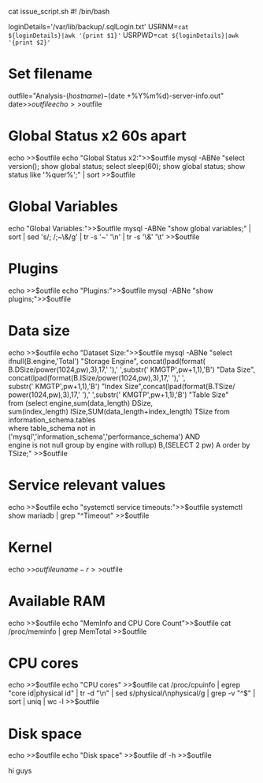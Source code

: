 cat issue_script.sh
#! /bin/bash

loginDetails='/var/lib/backup/.sqlLogin.txt'
USRNM=`cat ${loginDetails}|awk '{print $1}'`
USRPWD=`cat ${loginDetails}|awk '{print $2}'`

# Set filename
outfile="Analysis-$(hostname)-$(date +%Y%m%d)-server-info.out"
date>>$outfile
echo>>$outfile

# Global Status x2 60s apart
echo >>$outfile
echo "Global Status x2:">>$outfile
mysql -ABNe "select version(); show global status; select sleep(60); show global status; show status like '%quer%';" | sort >>$outfile

# Global Variables
echo "Global Variables:">>$outfile
mysql -ABNe "show global variables;" | sort | sed 's/; /;~\&/g' | tr -s '~' '\n' | tr -s '\&' '\t' >>$outfile

# Plugins
echo >>$outfile
echo "Plugins:">>$outfile
mysql -ABNe "show plugins;">>$outfile

# Data size
echo >>$outfile
echo "Dataset Size:">>$outfile
mysql -ABNe "select ifnull(B.engine,'Total') \"Storage Engine\", concat(lpad(format( \
B.DSize/power(1024,pw),3),17,' '),' ',substr(' KMGTP',pw+1,1),'B') \"Data Size\", \
concat(lpad(format(B.ISize/power(1024,pw),3),17,' '),' ', \
substr(' KMGTP',pw+1,1),'B') \"Index Size\",concat(lpad(format(B.TSize/ \
power(1024,pw),3),17,' '),' ',substr(' KMGTP',pw+1,1),'B') \"Table Size\" \
from (select engine,sum(data_length) DSize, \
sum(index_length) ISize,SUM(data_length+index_length) TSize from information_schema.tables \
where table_schema not in ('mysql','information_schema','performance_schema') AND \
engine is not null group by engine with rollup) B,(SELECT 2 pw) A order by TSize;" >>$outfile

# Service relevant values
echo >>$outfile
echo "systemctl service timeouts:">>$outfile
systemctl show mariadb | grep "^Timeout" >>$outfile

# Kernel
echo >>$outfile
uname -r >>$outfile

# Available RAM
echo >>$outfile
echo "MemInfo and CPU Core Count">>$outfile
cat /proc/meminfo | grep MemTotal >>$outfile

# CPU cores
echo >>$outfile
echo "CPU cores" >>$outfile
cat /proc/cpuinfo | egrep "core id|physical id" | tr -d "\n" | sed s/physical/\\nphysical/g | grep -v "^$" | sort | uniq | wc -l >>$outfile

# Disk space
echo >>$outfile
echo "Disk space" >>$outfile
df -h >>$outfile

hi guys

